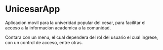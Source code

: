 # UnicesarApp

Aplicacion movil para la univeridad popular del cesar, para facilitar el acceso a la informacion academica a la comunidad.

Contara con un menu, el cual dependera del rol del usuario el cual ingrese, con un control de acceso, entre otras.
